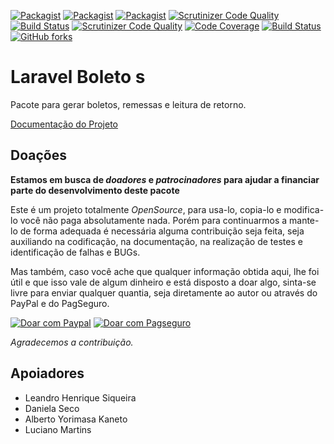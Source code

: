 [![Packagist](https://img.shields.io/packagist/v/eduardokum/laravel-boleto.svg?style=flat-square)](https://github.com/eduardokum/laravel-boleto)
[![Packagist](https://img.shields.io/packagist/dt/eduardokum/laravel-boleto.svg?style=flat-square)](https://github.com/eduardokum/laravel-boleto)
[![Packagist](https://img.shields.io/packagist/l/eduardokum/laravel-boleto.svg?style=flat-square)](https://github.com/eduardokum/laravel-boleto)
[![Scrutinizer Code Quality](https://scrutinizer-ci.com/g/eduardokum/laravel-boleto/badges/quality-score.png?b=master)](https://scrutinizer-ci.com/g/eduardokum/laravel-boleto/?branch=master)
[![Build Status](https://scrutinizer-ci.com/g/eduardokum/laravel-boleto/badges/build.png?b=master)](https://scrutinizer-ci.com/g/eduardokum/laravel-boleto/build-status/master)
[![Scrutinizer Code Quality](https://scrutinizer-ci.com/g/eduardokum/laravel-boleto/badges/quality-score.png?b=master)](https://scrutinizer-ci.com/g/eduardokum/laravel-boleto/?branch=master)
[![Code Coverage](https://scrutinizer-ci.com/g/eduardokum/laravel-boleto/badges/coverage.png?b=master)](https://scrutinizer-ci.com/g/eduardokum/laravel-boleto/?branch=master)
[![Build Status](https://travis-ci.org/eduardokum/laravel-boleto.svg?branch=master)](https://travis-ci.org/eduardokum/laravel-boleto)
[![GitHub forks](https://img.shields.io/github/forks/eduardokum/laravel-boleto.svg?style=social&label=Fork)](https://github.com/eduardokum/laravel-boleto)

# Laravel Boleto s
Pacote para gerar boletos, remessas e leitura de retorno.

[Documentação do Projeto](https://laravel-boleto.readthedocs.io/)

## Doações

**Estamos em busca de *doadores* e *patrocinadores* para ajudar a financiar parte do desenvolvimento deste pacote**

Este é um projeto totalmente *OpenSource*, para usa-lo, copia-lo e modifica-lo você não paga absolutamente nada. Porém para continuarmos a mante-lo de forma adequada é necessária alguma contribuição seja feita, seja auxiliando na codificação, na documentação, na realização de testes e identificação de falhas e BUGs.

Mas também, caso você ache que qualquer informação obtida aqui, lhe foi útil e que isso vale de algum dinheiro e está disposto a doar algo, sinta-se livre para enviar qualquer quantia, seja diretamente ao autor ou através do PayPal e do PagSeguro.

<a target="_blank" href="https://www.paypal.com/cgi-bin/webscr?cmd=_donations&business=QPDFT3UXS6PTL&lc=BR&item_name=Laravel%20boleto&item_number=laravel%2dboleto&currency_code=BRL&bn=PP%2dDonationsBF%3abtn_donateCC_LG%2egif%3aNonHosted">
        <img alt="Doar com Paypal" src="https://www.paypalobjects.com/pt_BR/BR/i/btn/btn_donateCC_LG.gif"/></a>
<a target="_blank" href="https://pag.ae/bhn79Hc">
	<img alt="Doar com Pagseguro" src="https://stc.pagseguro.uol.com.br/public/img/botoes/doacoes/120x53-doar.gif"/></a>

*Agradecemos a contribuição.*

## Apoiadores

* Leandro Henrique Siqueira
* Daniela Seco
* Alberto Yorimasa Kaneto
* Luciano Martins